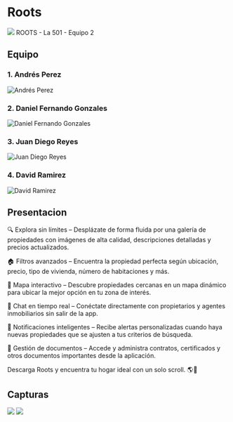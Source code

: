 # Roots
![](/Imageneswiki/image-removebg-preview.png)
ROOTS - La 501 - Equipo 2

## Equipo

### 1. Andrés Perez
![Andrés Perez](Imageneswiki/AndresImg.jpg)

### 2. Daniel Fernando Gonzales
![Daniel Fernando Gonzales](Imageneswiki/Danielimg.jpg)

### 3. Juan Diego Reyes
![Juan Diego Reyes](Imageneswiki/JuanDiegoImg.png)

### 4. David Ramirez
![David Ramirez]()

## Presentacion

🔍 Explora sin límites – Desplázate de forma fluida por una galería de propiedades con imágenes de alta calidad, descripciones detalladas y precios actualizados.

🏠 Filtros avanzados – Encuentra la propiedad perfecta según ubicación, precio, tipo de vivienda, número de habitaciones y más.

📍 Mapa interactivo – Descubre propiedades cercanas en un mapa dinámico para ubicar la mejor opción en tu zona de interés.

💬 Chat en tiempo real – Conéctate directamente con propietarios y agentes inmobiliarios sin salir de la app.

🔔 Notificaciones inteligentes – Recibe alertas personalizadas cuando haya nuevas propiedades que se ajusten a tus criterios de búsqueda.

📄 Gestión de documentos – Accede y administra contratos, certificados y otros documentos importantes desde la aplicación.

Descarga Roots y encuentra tu hogar ideal con un solo scroll. 🌎📲


## Capturas

![](/Imageneswiki/captura1.png)
![](/Imageneswiki/captura2.png)
